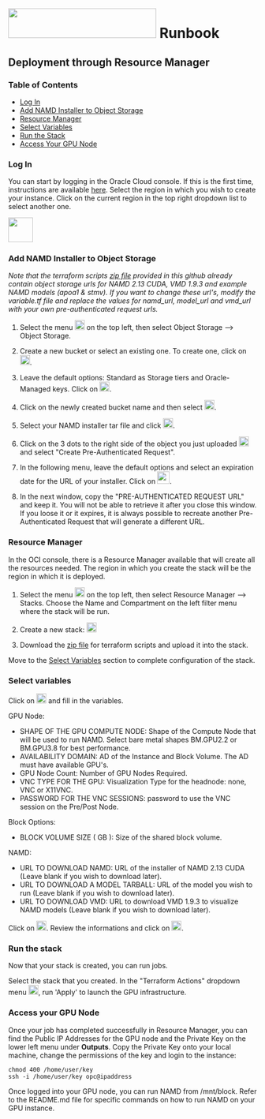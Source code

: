 # <img src="https://github.com/oracle-quickstart/oci-hpc-runbook-namd/blob/main/images/namd-logo.png" height="60" width="300"> Runbook

## Deployment through Resource Manager

### Table of Contents
 - [Log In](#log-in)
 - [Add NAMD Installer to Object Storage](#add-namd-installer-to-object-storage)
 - [Resource Manager](#resource-manager)
 - [Select Variables](#select-variables)
 - [Run the Stack](#run-the-stack)
 - [Access Your GPU Node](#access-your-gpu-node)
  

### Log In
You can start by logging in the Oracle Cloud console. If this is the first time, instructions are available [here](https://docs.cloud.oracle.com/iaas/Content/GSG/Tasks/signingin.htm).
Select the region in which you wish to create your instance. Click on the current region in the top right dropdown list to select another one. 

<img src="https://github.com/oracle-quickstart/oci-hpc-runbook-parabricks/blob/main/images/Region.png" height="50">


### Add NAMD Installer to Object Storage
*Note that the terraform scripts [zip file](https://github.com/oracle-quickstart/oci-hpc-runbook-namd/tree/master/Resources/namd-2.13-cuda.zip) provided in this github already contain object storage urls for NAMD 2.13 CUDA, VMD 1.9.3 and example NAMD models (apoa1 & stmv). If you want to change these url's, modify the variable.tf file and replace the values for namd_url, model_url and vmd_url with your own pre-authenticated request urls.*

  1. Select the menu <img src="https://github.com/oracle-quickstart/oci-hpc-runbook-parabricks/blob/main/images/menu.png" height="20"> on the top left, then select Object Storage --> Object Storage.

  2. Create a new bucket or select an existing one. To create one, click on <img src="https://github.com/oracle-quickstart/oci-hpc-runbook-parabricks/blob/main/images/create_bucket.png" height="20">.

  3. Leave the default options: Standard as Storage tiers and Oracle-Managed keys. Click on <img src="https://github.com/oracle-quickstart/oci-hpc-runbook-parabricks/blob/main/images/create_bucket.png" height="20">.

  4. Click on the newly created bucket name and then select <img src="https://github.com/oracle-quickstart/oci-hpc-runbook-parabricks/blob/main/images/upload_object.png" height="20">.

  5. Select your NAMD installer tar file and click <img src="https://github.com/oracle-quickstart/oci-hpc-runbook-parabricks/blob/main/images/upload_object.png" height="20">.

  6. Click on the 3 dots to the right side of the object you just uploaded <img src="https://github.com/oracle-quickstart/oci-hpc-runbook-parabricks/blob/main/images/3dots.png" height="20"> and select "Create Pre-Authenticated Request". 

  6. In the following menu, leave the default options and select an expiration date for the URL of your installer. Click on  <img src="https://github.com/oracle-quickstart/oci-hpc-runbook-parabricks/blob/main/images/pre_auth.png" height="25">.

  7. In the next window, copy the "PRE-AUTHENTICATED REQUEST URL" and keep it. You will not be able to retrieve it after you close this window. If you loose it or it expires, it is always possible to recreate another Pre-Authenticated Request that will generate a different URL.


### Resource Manager
In the OCI console, there is a Resource Manager available that will create all the resources needed. The region in which you create the stack will be the region in which it is deployed.

  1. Select the menu <img src="https://github.com/oracle-quickstart/oci-hpc-runbook-parabricks/blob/main/images/menu.png" height="20"> on the top left, then select Resource Manager --> Stacks. Choose the Name and Compartment on the left filter menu where the stack will be run.

  2. Create a new stack: <img src="https://github.com/oracle-quickstart/oci-hpc-runbook-parabricks/blob/main/images/stack.png" height="20">

  3. Download the [zip file](https://github.com/oracle-quickstart/oci-hpc-runbook-namd/tree/master/Resources/namd-2.13-cuda.zip) for terraform scripts and upload it into the stack. 

Move to the [Select Variables](#select-variables) section to complete configuration of the stack.

### Select variables

Click on <img src="https://github.com/oracle-quickstart/oci-hpc-runbook-parabricks/blob/main/images/next.png" height="20"> and fill in the variables. 

GPU Node:
* SHAPE OF THE GPU COMPUTE NODE: Shape of the Compute Node that will be used to run NAMD. Select bare metal shapes BM.GPU2.2 or BM.GPU3.8 for best performance.
* AVAILABILITY DOMAIN: AD of the Instance and Block Volume. The AD must have available GPU's.
* GPU Node Count: Number of GPU Nodes Required.
* VNC TYPE FOR THE GPU: Visualization Type for the headnode: none, VNC or X11VNC.
* PASSWORD FOR THE VNC SESSIONS: password to use the VNC session on the Pre/Post Node.

Block Options:
* BLOCK VOLUME SIZE ( GB ): Size of the shared block volume.

NAMD:
* URL TO DOWNLOAD NAMD: URL of the installer of NAMD 2.13 CUDA (Leave blank if you wish to download later).
* URL TO DOWNLOAD A MODEL TARBALL: URL of the model you wish to run (Leave blank if you wish to download later).
* URL TO DOWNLOAD VMD: URL to download VMD 1.9.3 to visualize NAMD models (Leave blank if you wish to download later).

Click on <img src="https://github.com/oracle-quickstart/oci-hpc-runbook-parabricks/blob/main/images/next.png" height="20">.
Review the informations and click on <img src="https://github.com/oracle-quickstart/oci-hpc-runbook-parabricks/blob/main/images/create.png" height="20">.

### Run the stack

Now that your stack is created, you can run jobs. 

Select the stack that you created.
In the "Terraform Actions" dropdown menu <img src="https://github.com/oracle-quickstart/oci-hpc-runbook-parabricks/blob/main/images/tf_actions.png" height="20">, run 'Apply' to launch the GPU infrastructure.

### Access your GPU Node

Once your job has completed successfully in Resource Manager, you can find the Public IP Addresses for the GPU node and the Private Key on the lower left menu under **Outputs**. Copy the Private Key onto your local machine, change the permissions of the key and login to the instance:

```
chmod 400 /home/user/key
ssh -i /home/user/key opc@ipaddress
```

Once logged into your GPU node, you can run NAMD from /mnt/block. Refer to the README.md file for specific commands on how to run NAMD on your GPU instance.

